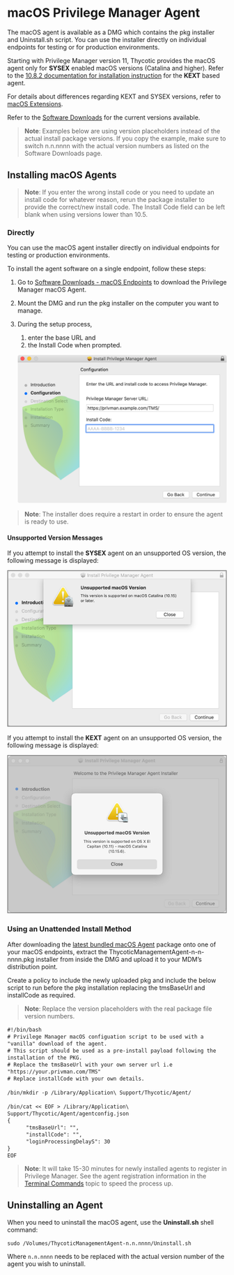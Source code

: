 [title]: # (macOS Agents)
[tags]: # (endpoint,installation,registration)
[priority]: # (2)

# macOS Privilege Manager Agent

The macOS agent is available as a DMG which contains the pkg installer and Uninstall.sh script. You can use the installer directly on individual endpoints for testing or for production environments.

Starting with Privilege Manager version 11, Thycotic provides the macOS agent only for __SYSEX__ enabled macOS versions (Catalina and higher). Refer to the [10.8.2 documentation for installation instruction](https://docs.thycotic.com/privman/10.8.2/install/agents/agent-inst-mac.md) for the __KEXT__ based agent.

For details about differences regarding KEXT and SYSEX versions, refer to [macOS Extensions](../../../platforms/macOS/mac-kexts.md).

Refer to the [Software Downloads](../../sw-downloads.md) for the current versions available.

>**Note**: Examples below are using version placeholders instead of the actual install package versions. If you copy the example, make sure to switch n.n.nnnn with the actual version numbers as listed on the Software Downloads page.

## Installing macOS Agents

>**Note**:
>If you enter the wrong install code or you need to update an install code for whatever reason, rerun the package installer to provide the correct/new install code.
>The Install Code field can be left blank when using versions lower than 10.5.

### Directly

You can use the macOS agent installer directly on individual endpoints for testing or production environments.

To install the agent software on a single endpoint, follow these steps:

1. Go to [Software Downloads - macOS Endpoints](../../sw-downloads.md#macos_endpoints) to download the Privilege Manager macOS Agent.
1. Mount the DMG and run the pkg installer on the computer you want to manage.
1. During the setup process,
   1. enter the base URL and
   1. the Install Code when prompted.​

   ![Mac Agent Install Code field](../images/mac/install-code.png "Mac Agent Install Code field")

>**Note**: The installer does require a restart in order to ensure the agent is ready to use.

#### Unsupported Version Messages

If you attempt to install the __SYSEX__ agent on an unsupported OS version, the following message is displayed:

![sysex error](../images/sysex-msg.png "Agent install message if SYSEX agent version is installed on unsupported OS version")

If you attempt to install the __KEXT__ agent on an unsupported OS version, the following message is displayed:

![kext error](../images/kext-msg.png "Agent install message if KEXT agent version is installed on unsupported OS version")

### Using an Unattended Install Method

After downloading the [latest bundled macOS Agent](../../sw-downloads.md#macos_endpoints) package onto one of your macOS endpoints, extract the ThycoticManagementAgent-n-n-nnnn.pkg installer from inside the DMG and upload it to your MDM’s distribution point.

Create a policy to include the newly uploaded pkg and include the below script to run before the pkg installation replacing the tmsBaseUrl and installCode as required. 

>**Note**: Replace the version placeholders with the real package file version numbers.

```shell
#!/bin/bash
# Privilege Manager macOS configuation script to be used with a "vanilla" download of the agent.
# This script should be used as a pre-install payload following the installation of the PKG.
# Replace the tmsBaseUrl with your own server url i.e "https://your.privman.com/TMS"
# Replace installCode with your own details.

/bin/mkdir -p /Library/Application\ Support/Thycotic/Agent/

/bin/cat << EOF > /Library/Application\ Support/Thycotic/Agent/agentconfig.json
{
      "tmsBaseUrl": "",
      "installCode": "",
      "loginProcessingDelayS": 30
}
EOF
```

>**Note**:
>It will take 15-30 minutes for newly installed agents to register in Privilege Manager. See the agent registration information in the [Terminal Commands](../../../agents/macOS/terminal.md) topic to speed the process up.

## Uninstalling an Agent

When you need to uninstall the macOS agent, use the __Uninstall.sh__ shell command:

```shell
sudo /Volumes/ThycoticManagementAgent-n.n.nnnn/Uninstall.sh
```

Where `n.n.nnnn` needs to be replaced with the actual version number of the agent you wish to uninstall.
